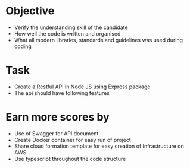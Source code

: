# Objective

- Verify the understanding skill of the candidate
- How well the code is written and organised
- What all modern libraries, standards and guidelines was used during coding

# Task

* Create a Restful API in Node JS using Express package
* The api should have following features
  

# Earn more scores by

- Use of Swagger for API document
- Create Docker container for easy run of project
- Share cloud formation template for easy creation of Infrastructure on AWS
- Use typescript throughout the code structure
